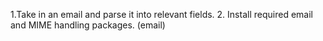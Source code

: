 1.Take in an email and parse it into relevant fields.
2. Install required email and MIME handling packages. (email)
